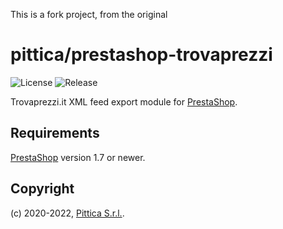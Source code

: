 This is a fork project, from the original
# pittica/prestashop-trovaprezzi

![License](https://img.shields.io/github/license/pittica/prestashop-trovaprezzi)
![Release](https://img.shields.io/github/v/release/pittica/prestashop-trovaprezzi)

Trovaprezzi.it XML feed export module for [PrestaShop](https://github.com/prestashop/prestashop).

## Requirements

[PrestaShop](https://github.com/prestashop/prestashop) version 1.7 or newer.

## Copyright

(c) 2020-2022, [Pittica S.r.l.](https://pittica.com).
